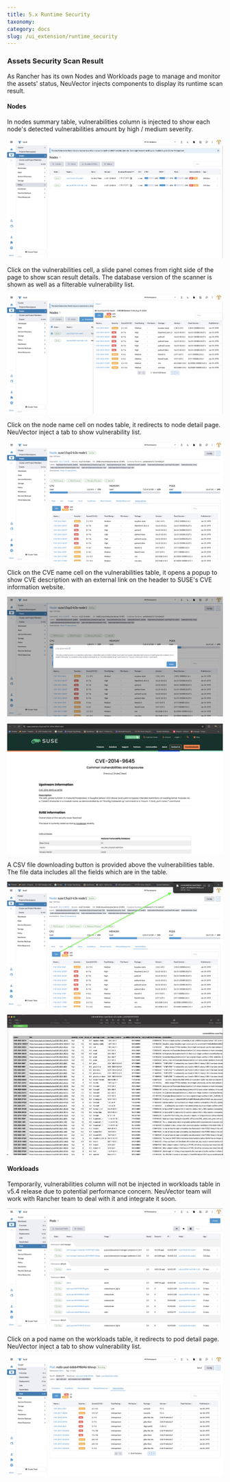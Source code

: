 ```yaml
---
title: 5.x Runtime Security
taxonomy:
category: docs
slug: /ui_extension/runtime_security
---
```



### Assets Security Scan Result

As Rancher has its own Nodes and Workloads page to manage and monitor the assets' status, NeuVector injects components to display its runtime scan result.

#### Nodes

In nodes summary table, vulnerabilities column is injected to show each node's detected vulnerabilities amount by high / medium severity.

![Nodes](nodes.png)

Click on the vulnerabilities cell, a slide panel comes from right side of the page to show scan result details. The database version of the scanner is shown as well as a filterable vulnerability list.

![Nodes](nodes_vul.png)

Click on the node name cell on nodes table, it redirects to node detail page. NeuVector inject a tab to show vulnerability list.

![Nodes](node_detail_vul.png)

Click on the CVE name cell on the vulnerabilities table, it opens a popup to show CVE description with an external link on the header to SUSE's CVE information website.

![Nodes](node_detail_vul_cve.png)

![SUSE](suse_cve.png)

A CSV file downloading button is provided above the vulnerabilities table. The file data includes all the fields which are in the table.

![CSV](download_vul.png)

![CSV](cve_csv.png)

#### Workloads

Temporarily, vulnerabilities column will not be injected in workloads table in v5.4 release due to potential performance concern. NeuVector team will work with Rancher team to deal with it and integrate it soon.

![Workload](pods.png)

Click on a pod name on the workloads table, it redirects to pod detail page. NeuVector inject a tab to show vulnerability list.

![Workload](pod_detail_vul.png)
